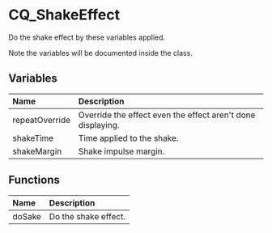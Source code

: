 # CQ_ShakeEffect

Do the shake effect by these variables applied.

Note the variables will be documented inside the class.

## Variables

| Name | Description |
|:---|:---|
| repeatOverride | Override the effect even the effect aren't done displaying. |
| shakeTime | Time applied to the shake. |
| shakeMargin | Shake impulse margin. |

## Functions

| Name | Description |
|:---|:---|
| doSake | Do the shake effect. |
